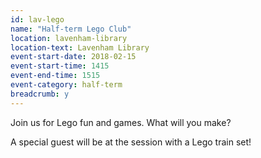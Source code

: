 ```yaml
---
id: lav-lego
name: "Half-term Lego Club"
location: lavenham-library
location-text: Lavenham Library
event-start-date: 2018-02-15
event-start-time: 1415
event-end-time: 1515
event-category: half-term
breadcrumb: y
---
```


Join us for Lego fun and games. What will you make?

A special guest will be at the session with a Lego train set!
